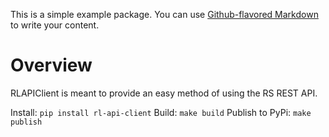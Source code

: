 This is a simple example package. You can use
[Github-flavored Markdown](https://guides.github.com/features/mastering-markdown/)
to write your content.


# Overview

RLAPIClient is meant to provide an easy method of using the RS REST API.

Install:         `pip install rl-api-client`
Build:           `make build`
Publish to PyPi: `make publish`